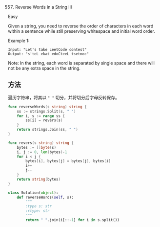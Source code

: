 557. Reverse Words in a String III
    

Easy


Given a string, you need to reverse the order of characters in each word within a sentence while still preserving whitespace and initial word order.

Example 1:
```
Input: "Let's take LeetCode contest"
Output: "s'teL ekat edoCteeL tsetnoc"
```

Note: In the string, each word is separated by single space and there will not be any extra space in the string.

## 方法

遍历字符串，将其以 `" "` 切分，并将切分后字母反转保存。



```go
func reverseWords(s string) string {
	ss := strings.Split(s, " ")
	for i, s := range ss {
		ss[i] = revers(s)
	}
	return strings.Join(ss, " ")
}

func revers(s string) string {
	bytes := []byte(s)
	i, j := 0, len(bytes)-1
	for i < j {
		bytes[i], bytes[j] = bytes[j], bytes[i]
		i++
		j--
	}
	return string(bytes)
}
```



```python
class Solution(object):
    def reverseWords(self, s):
        """
        :type s: str
        :rtype: str
        """
        return " ".join(i[::-1] for i in s.split())

```

